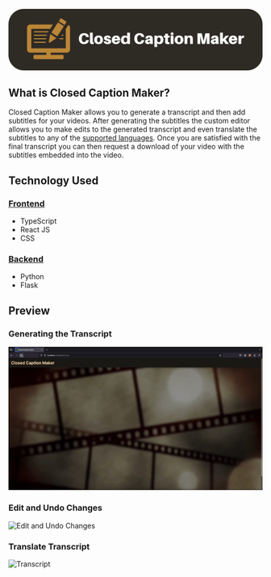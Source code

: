<p align="center">
  <img src="misc/banner.png" alt="Alt text">
</p>

## What is Closed Caption Maker?

Closed Caption Maker allows you to generate a transcript and then add subtitles for your videos. After generating the subtitles the custom editor allows you to make edits to the generated transcript and even translate the subtitles to any of the [supported languages](https://github.com/gAlexander77/Closed-Caption-Maker/blob/main/frontend/src/pages/Home/supportedLanguages.tsx). Once you are satisfied with the final transcript you can then request a download of your video with the subtitles embedded into the video.

## Technology Used

### [Frontend](https://github.com/gAlexander77/Closed-Caption-Maker/tree/main/frontend)

-   TypeScript
-   React JS
-   CSS

### [Backend](https://github.com/gAlexander77/Closed-Caption-Maker/tree/main/backend)

-   Python
-   Flask

## Preview

### Generating the Transcript

![Generating Transcript](misc/demo1.gif)

### Edit and Undo Changes

![Edit and Undo Changes](misc/demo2.gif)

### Translate Transcript

![Transcript](misc/demo3.gif)
